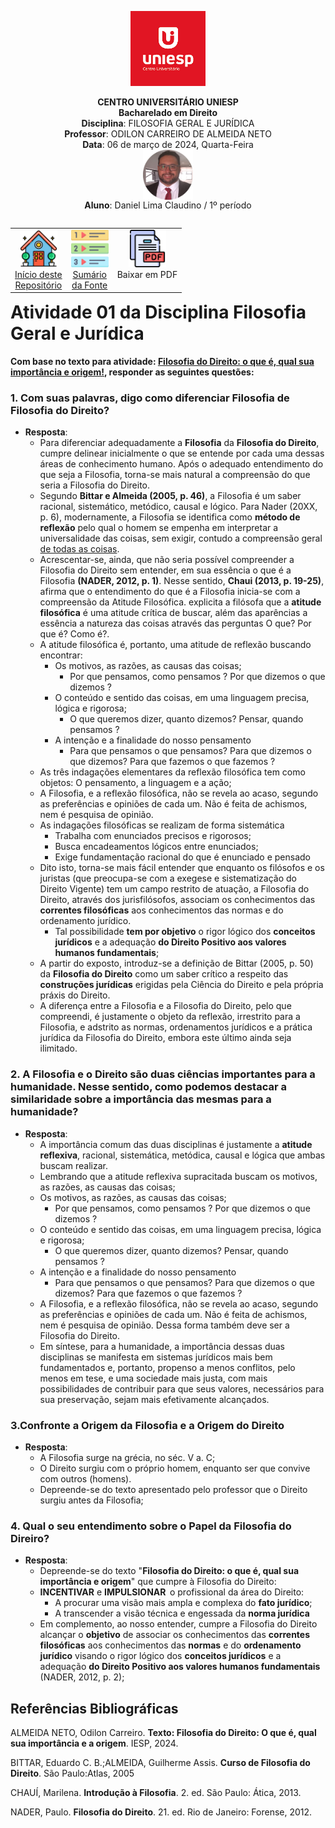 <div align="center">

<p align="center"><img height="120" src="../../../figuras/LOGO_UNIESP.png"> </p>

<p align="center"><b>CENTRO UNIVERSITÁRIO UNIESP</b><br>
<b>Bacharelado em Direito</b><br>
<b>Disciplina</b>: FILOSOFIA GERAL E JURÍDICA<br>
<b>Professor</b>: ODILON CARREIRO DE ALMEIDA NETO<br>
<b>Data</b>: 06 de março de 2024, Quarta-Feira<br>
<img align="center" src="../../../figuras/FOTO_PERFIL_DANIEL_CLAUDINO_2023.png" width="80"><br>
<b>Aluno</b>: Daniel Lima Claudino / 1º período<br>
 </p>
</div>

<table align="right" border="0">
  <tr>
    <td align="center" valign="top">
      <a href="../README.md">
        <img src="https://github.com/dnlclaudino/imagens/blob/master/icones/icone-casa2.png?raw=true" heigh="60" width="60"><br>Início deste <br>Repositório
      </a>
    </td>
    <td align="center" valign="top">
      <a href="./README.md">
        <img src="https://github.com/dnlclaudino/imagens/blob/master/icones/icone-sumario.png?raw=true" heigh="60" width="60"><br>Sumário<br>da Fonte
      </a>
    </td>
    <td align="center" valign="top">
        <img src="https://github.com/dnlclaudino/imagens/blob/master/icones-aplicativos/pdf/pdf.png?raw=true" heigh="60" width="60"><br>Baixar em PDF
    </td>
  </tr>
</table><br><br><br><br><br>

# Atividade 01 da Disciplina Filosofia Geral e Jurídica

<b>Com base no texto para atividade: [Filosofia do Direito: o que é, qual sua importância e origem!](../resumos/resumo-texto-filosofia-do-direito-OQUEE-IMPORTANCIA-ORIGEM.md), responder as seguintes questões:</b>

### 1. Com suas palavras, digo como diferenciar Filosofia de Filosofia do Direito?

- <b>Resposta</b>:
  - Para diferenciar adequadamente a **Filosofia** da **Filosofia do Direito**, cumpre delinear inicialmente o que se entende por cada uma dessas áreas de conhecimento humano. Após o adequado entendimento do que seja a Filosofia, torna-se mais natural a compreensão do que seria a Filosofia do Direito.
  - Segundo **Bittar e Almeida (2005, p. 46)**, a Filosofia é um saber racional, sistemático, metódico, causal e lógico. Para Nader (20XX, p. 6), modernamente, a Filosofia se identifica como **método de reflexão** pelo qual o homem se empenha em interpretar a universalidade das coisas, sem exigir, contudo a compreensão geral <u>de todas as coisas</u>.
  - Acrescentar-se, ainda, que não seria possível compreender a Filosofia do Direito sem entender, em sua essência o que é a Filosofia **(NADER, 2012, p. 1)**. Nesse sentido, **Chaui (2013, p. 19-25)**, afirma que o entendimento do que é a Filosofia inicia-se com a compreensão da Atitude Filosófica. explicita a filósofa que a **atitude filosófica** é uma atitude crítica de buscar, além das aparências a essência a natureza das coisas através das perguntas O que? Por que é? Como é?.
  - A atitude filosófica é, portanto, uma atitude de reflexão buscando encontrar:
    - Os motivos, as razões, as causas das coisas;
      - Por que pensamos, como pensamos ? Por que dizemos o que dizemos ?
    - O conteúdo e sentido das coisas, em uma linguagem precisa, lógica e rigorosa;
      - O que queremos dizer, quanto dizemos? Pensar, quando pensamos ?
    - A intenção e a finalidade do nosso pensamento
      - Para que pensamos o que pensamos? Para que dizemos o que dizemos? Para que fazemos o que fazemos ?
  - As três indagações elementares da reflexão filosófica tem como objetos: O pensamento, a linguagem e a ação;
  - A Filosofia, e a reflexão filosófica, não se revela ao acaso, segundo as preferências e opiniões de cada um. Não é feita de achismos, nem é pesquisa de opinião.
  - As indagações filosóficas se realizam de forma sistemática
    - Trabalha com enunciados precisos e rigorosos;
    - Busca encadeamentos lógicos entre enunciados;
    - Exige fundamentação racional do que é enunciado e pensado
  - Dito isto, torna-se mais fácil entender que enquanto os filósofos e os juristas (que preocupa-se com a exegese e sistematização do Direito Vigente) tem um campo restrito de atuação, a Filosofia do Direito, através dos jurisfilósofos, associam os conhecimentos das **correntes filosóficas** aos conhecimentos das normas e do ordenamento jurídico.
    - Tal possibilidade **tem por objetivo** o rigor lógico dos **conceitos jurídicos** e a adequação **do Direito Positivo aos valores humanos fundamentais**;
  - A partir do exposto, introduz-se a definição de Bittar (2005, p. 50) da **Filosofia do Direito** como um saber crítico a respeito das **construções jurídicas** erigidas pela Ciência do Direito e pela própria práxis do Direito.
  - A diferença entre a Filosofia e a Filosofia do Direito, pelo que compreendi, é justamente o objeto da reflexão, irrestrito para a Filosofia, e adstrito as normas, ordenamentos jurídicos e a prática jurídica da Filosofia do Direito, embora este último ainda seja ilimitado.

### 2. A Filosofia e o Direito são duas ciências importantes para a humanidade. Nesse sentido, como podemos destacar a similaridade sobre a importância das mesmas para a humanidade?

- <b>Resposta</b>:
  - A importância comum das duas disciplinas é justamente a **atitude reflexiva**, racional, sistemática, metódica, causal e lógica que ambas buscam realizar.
  - Lembrando que a atitude reflexiva supracitada buscam os motivos, as razões, as causas das coisas;
  - Os motivos, as razões, as causas das coisas;
    - Por que pensamos, como pensamos ? Por que dizemos o que dizemos ?
  - O conteúdo e sentido das coisas, em uma linguagem precisa, lógica e rigorosa;
    - O que queremos dizer, quanto dizemos? Pensar, quando pensamos ?
  - A intenção e a finalidade do nosso pensamento
    - Para que pensamos o que pensamos? Para que dizemos o que dizemos? Para que fazemos o que fazemos ?
  - A Filosofia, e a reflexão filosófica, não se revela ao acaso, segundo as preferências e opiniões de cada um. Não é feita de achismos, nem é pesquisa de opinião. Dessa forma também deve ser a Filosofia do Direito.
  - Em síntese, para a humanidade, a importância dessas duas disciplinas se manifesta em sistemas jurídicos mais bem fundamentados e, portanto, propenso a  menos conflitos, pelo menos em tese, e uma sociedade mais justa, com mais possibilidades de contribuir para que seus valores, necessários para sua preservação, sejam mais efetivamente alcançados.

### 3.Confronte a Origem da Filosofia e a Origem do Direito

- <b>Resposta</b>:
  - A Filosofia surge na grécia, no séc. V a. C;
  - O Direito surgiu com o próprio homem, enquanto ser que convive com outros (homens).
  - Depreende-se do texto apresentado pelo professor que o Direito surgiu antes da Filosofia;

### 4. Qual o seu entendimento sobre o Papel da Filosofia do Direiro?

- <b>Resposta</b>:
  - Depreende-se do texto "**Filosofia do Direito: o que é, qual sua importância e origem**" que cumpre à Filosofia do Direito:
  - **INCENTIVAR** e **IMPULSIONAR**  o profissional da área do Direito:
    - A procurar uma visão mais ampla e complexa do **fato jurídico**;
    - A transcender a visão técnica e engessada da **norma jurídica**
  - Em complemento, ao nosso entender, cumpre a Filosofia do Direito alcançar o **objetivo** de associar os conhecimentos das **correntes filosóficas** aos conhecimentos das **normas** e do **ordenamento jurídico** visando o rigor lógico dos **conceitos jurídicos** e a adequação **do Direito Positivo aos valores humanos fundamentais** (NADER, 2012, p. 2);

## Referências Bibliográficas

ALMEIDA NETO, Odilon Carreiro. **Texto: Filosofia do Direito: O que é, qual sua importância e a origem**. IESP, 2024.

BITTAR, Eduardo C. B.;ALMEIDA, Guilherme Assis. **Curso de Filosofia do Direito**. São Paulo:Atlas, 2005

CHAUÍ, Marilena. **Introdução à Filosofia**. 2. ed. São Paulo: Ática, 2013.

NADER, Paulo. **Filosofia do Direito**. 21. ed. Rio de Janeiro: Forense, 2012.
